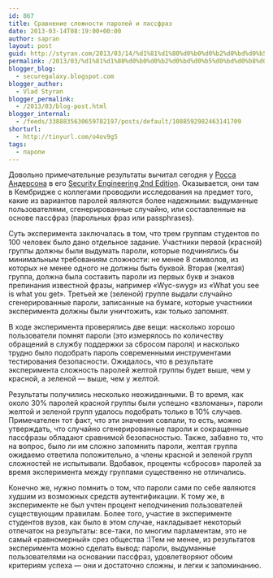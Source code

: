 ```yaml
---
id: 867
title: Сравнение сложности паролей и пассфраз
date: 2013-03-14T08:19:00+00:00
author: sapran
layout: post
guid: http://styran.com/2013/03/14/%d1%81%d1%80%d0%b0%d0%b2%d0%bd%d0%b5%d0%bd%d0%b8%d0%b5-%d1%81%d0%bb%d0%be%d0%b6%d0%bd%d0%be%d1%81%d1%82%d0%b8-%d0%bf%d0%b0%d1%80%d0%be%d0%bb%d0%b5%d0%b9-%d0%b8-%d0%bf%d0%b0%d1%81%d1%81%d1%84%d1%80/
permalink: /2013/03/%d1%81%d1%80%d0%b0%d0%b2%d0%bd%d0%b5%d0%bd%d0%b8%d0%b5-%d1%81%d0%bb%d0%be%d0%b6%d0%bd%d0%be%d1%81%d1%82%d0%b8-%d0%bf%d0%b0%d1%80%d0%be%d0%bb%d0%b5%d0%b9-%d0%b8-%d0%bf%d0%b0%d1%81%d1%81%d1%84%d1%80/
blogger_blog:
  - securegalaxy.blogspot.com
blogger_author:
  - Vlad Styran
blogger_permalink:
  - /2013/03/blog-post.html
blogger_internal:
  - /feeds/3388835630659782197/posts/default/1088592982463141709
shorturl:
  - http://tinyurl.com/o4ov9g5
tags:
  - пароли
---
```

Довольно примечательные результаты вычитал сегодня у [Росса Андерсона](https://www.cl.cam.ac.uk/~rja14/) в его [Security Engineering 2nd Edition](https://www.cl.cam.ac.uk/~rja14/book.html). Оказывается, они там в Кембридже с коллегами проводили исследования на предмет того, какие из вариантов паролей являются более надежными: выдуманные пользователями, сгенерированные случайно, или составленные на основе пассфраз (парольных фраз или passphrases).

Суть эксперимента заключалась в том, что трем группам студентов по 100 человек было дано отдельное задание. Участники первой (красной) группы должны были выдумать пароли, которые подчинялись бы минимальным требованиям сложности: не менее 8 символов, из которых не менее одного не должны быть буквой. Вторая (желтая) группа, должна была составить пароли из первых букв и знаков препинания известной фразы, например &#171;Wyc-swyg&#187; из &#171;What you see is what you get&#187;. Третьей же (зеленой) группе выдали случайно сгенерированные пароли, записанные на бумаге, которые участники эксперимента должны были уничтожить, как только запомнят.

В ходе эксперимента проверялись две вещи: насколько хорошо пользователи помнят пароли (это измерялось по количеству обращений в службу поддержки за сбросом пароля) и насколько трудно было подобрать пароль современными инструментами тестирования безопасности. Ожидалось, что в результате эксперимента сложность паролей желтой группы будет выше, чем у красной, а зеленой &#8212; выше, чем у желтой.

Результаты получились несколько неожиданными. В то время, как около 30% паролей красной группы были успешно &#171;взломаны&#187;, пароли желтой и зеленой групп удалось подобрать только в 10% случаев. Примечателен тот факт, что эти значения совпали, то есть, можно утверждать, что случайно сгенерированные пароли и сокращенные пассфразы обладают сравнимой безопасностью. Также, забавно то, что на вопрос, было ли им сложно запомнить пароли, желтая группа ожидаемо ответила положительно, а члены красной и зеленой групп сложностей не испытывали. Вдобавок, проценты &#171;сбросов&#187; паролей за время эксперимента между группами существенно не отличались.

Конечно же, нужно помнить о том, что пароли сами по себе являются худшим из возможных средств аутентификации. К тому же, в эксперименте не был учтен процент неподчинения пользователей существующим правилам. Более того, участие в эксперименте студентов вузов, как было в этом случае, накладывает некоторый отпечаток на результаты: все-таки, по многим парламентам, это не самый &#171;равномерный&#187; срез общества :)Тем не менее, из результатов эксперимента можно сделать вывод: пароли, выдуманные пользователями на основании пассфраз, удовлетворяют обоим критериям успеха &#8212; они и достаточно сложны, и легки к запоминанию.

<div class="addtoany_share_save_container addtoany_content_bottom">
  <div class="a2a_kit a2a_kit_size_32 addtoany_list a2a_target" id="wpa2a_270">
    <a class="a2a_button_facebook" href="http://www.addtoany.com/add_to/facebook?linkurl=https%3A%2F%2Fblog.styran.com%2F2013%2F03%2F%25d1%2581%25d1%2580%25d0%25b0%25d0%25b2%25d0%25bd%25d0%25b5%25d0%25bd%25d0%25b8%25d0%25b5-%25d1%2581%25d0%25bb%25d0%25be%25d0%25b6%25d0%25bd%25d0%25be%25d1%2581%25d1%2582%25d0%25b8-%25d0%25bf%25d0%25b0%25d1%2580%25d0%25be%25d0%25bb%25d0%25b5%25d0%25b9-%25d0%25b8-%25d0%25bf%25d0%25b0%25d1%2581%25d1%2581%25d1%2584%25d1%2580%2F&linkname=%D0%A1%D1%80%D0%B0%D0%B2%D0%BD%D0%B5%D0%BD%D0%B8%D0%B5%20%D1%81%D0%BB%D0%BE%D0%B6%D0%BD%D0%BE%D1%81%D1%82%D0%B8%20%D0%BF%D0%B0%D1%80%D0%BE%D0%BB%D0%B5%D0%B9%20%D0%B8%20%D0%BF%D0%B0%D1%81%D1%81%D1%84%D1%80%D0%B0%D0%B7" title="Facebook" rel="nofollow" target="_blank"></a><a class="a2a_button_twitter" href="http://www.addtoany.com/add_to/twitter?linkurl=https%3A%2F%2Fblog.styran.com%2F2013%2F03%2F%25d1%2581%25d1%2580%25d0%25b0%25d0%25b2%25d0%25bd%25d0%25b5%25d0%25bd%25d0%25b8%25d0%25b5-%25d1%2581%25d0%25bb%25d0%25be%25d0%25b6%25d0%25bd%25d0%25be%25d1%2581%25d1%2582%25d0%25b8-%25d0%25bf%25d0%25b0%25d1%2580%25d0%25be%25d0%25bb%25d0%25b5%25d0%25b9-%25d0%25b8-%25d0%25bf%25d0%25b0%25d1%2581%25d1%2581%25d1%2584%25d1%2580%2F&linkname=%D0%A1%D1%80%D0%B0%D0%B2%D0%BD%D0%B5%D0%BD%D0%B8%D0%B5%20%D1%81%D0%BB%D0%BE%D0%B6%D0%BD%D0%BE%D1%81%D1%82%D0%B8%20%D0%BF%D0%B0%D1%80%D0%BE%D0%BB%D0%B5%D0%B9%20%D0%B8%20%D0%BF%D0%B0%D1%81%D1%81%D1%84%D1%80%D0%B0%D0%B7" title="Twitter" rel="nofollow" target="_blank"></a><a class="a2a_button_google_plus" href="http://www.addtoany.com/add_to/google_plus?linkurl=https%3A%2F%2Fblog.styran.com%2F2013%2F03%2F%25d1%2581%25d1%2580%25d0%25b0%25d0%25b2%25d0%25bd%25d0%25b5%25d0%25bd%25d0%25b8%25d0%25b5-%25d1%2581%25d0%25bb%25d0%25be%25d0%25b6%25d0%25bd%25d0%25be%25d1%2581%25d1%2582%25d0%25b8-%25d0%25bf%25d0%25b0%25d1%2580%25d0%25be%25d0%25bb%25d0%25b5%25d0%25b9-%25d0%25b8-%25d0%25bf%25d0%25b0%25d1%2581%25d1%2581%25d1%2584%25d1%2580%2F&linkname=%D0%A1%D1%80%D0%B0%D0%B2%D0%BD%D0%B5%D0%BD%D0%B8%D0%B5%20%D1%81%D0%BB%D0%BE%D0%B6%D0%BD%D0%BE%D1%81%D1%82%D0%B8%20%D0%BF%D0%B0%D1%80%D0%BE%D0%BB%D0%B5%D0%B9%20%D0%B8%20%D0%BF%D0%B0%D1%81%D1%81%D1%84%D1%80%D0%B0%D0%B7" title="Google+" rel="nofollow" target="_blank"></a><a class="a2a_button_linkedin" href="http://www.addtoany.com/add_to/linkedin?linkurl=https%3A%2F%2Fblog.styran.com%2F2013%2F03%2F%25d1%2581%25d1%2580%25d0%25b0%25d0%25b2%25d0%25bd%25d0%25b5%25d0%25bd%25d0%25b8%25d0%25b5-%25d1%2581%25d0%25bb%25d0%25be%25d0%25b6%25d0%25bd%25d0%25be%25d1%2581%25d1%2582%25d0%25b8-%25d0%25bf%25d0%25b0%25d1%2580%25d0%25be%25d0%25bb%25d0%25b5%25d0%25b9-%25d0%25b8-%25d0%25bf%25d0%25b0%25d1%2581%25d1%2581%25d1%2584%25d1%2580%2F&linkname=%D0%A1%D1%80%D0%B0%D0%B2%D0%BD%D0%B5%D0%BD%D0%B8%D0%B5%20%D1%81%D0%BB%D0%BE%D0%B6%D0%BD%D0%BE%D1%81%D1%82%D0%B8%20%D0%BF%D0%B0%D1%80%D0%BE%D0%BB%D0%B5%D0%B9%20%D0%B8%20%D0%BF%D0%B0%D1%81%D1%81%D1%84%D1%80%D0%B0%D0%B7" title="LinkedIn" rel="nofollow" target="_blank"></a><a class="a2a_dd addtoany_share_save" href="https://www.addtoany.com/share"></a>
  </div>
</div>
